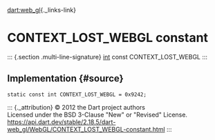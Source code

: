 [dart:web\_gl](../../dart-web_gl/dart-web_gl-library){._links-link}

CONTEXT\_LOST\_WEBGL constant
=============================

::: {.section .multi-line-signature}
[int](../../dart-core/int-class) const CONTEXT\_LOST\_WEBGL
:::

Implementation {#source}
--------------

``` {.language-dart data-language="dart"}
static const int CONTEXT_LOST_WEBGL = 0x9242;
```

::: {._attribution}
© 2012 the Dart project authors\
Licensed under the BSD 3-Clause \"New\" or \"Revised\" License.\
<https://api.dart.dev/stable/2.18.5/dart-web_gl/WebGL/CONTEXT_LOST_WEBGL-constant.html>
:::
